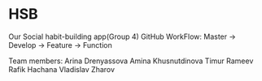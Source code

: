 # HSB
Our  Social habit-building app(Group 4)
GitHub WorkFlow: Master -> Develop -> Feature -> Function

Team members: 
Arina Drenyassova
Amina Khusnutdinova
Timur Rameev
Rafik Hachana
Vladislav Zharov
